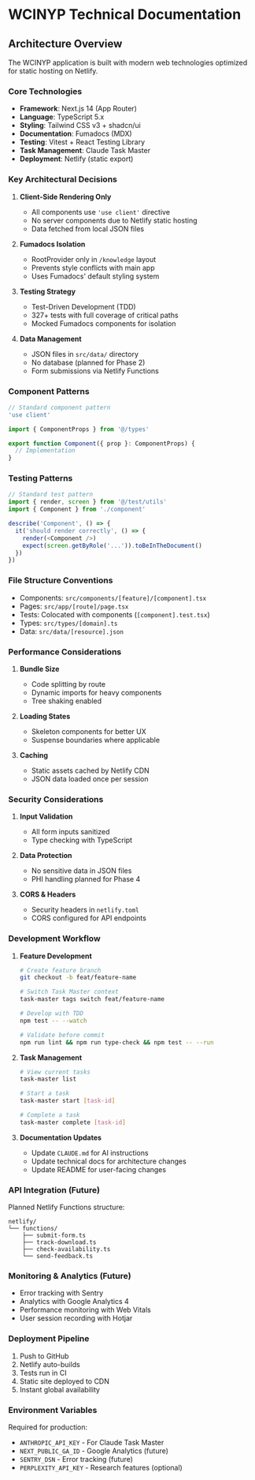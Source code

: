 # WCINYP Technical Documentation

## Architecture Overview

The WCINYP application is built with modern web technologies optimized for static hosting on Netlify.

### Core Technologies

- **Framework**: Next.js 14 (App Router)
- **Language**: TypeScript 5.x
- **Styling**: Tailwind CSS v3 + shadcn/ui
- **Documentation**: Fumadocs (MDX)
- **Testing**: Vitest + React Testing Library
- **Task Management**: Claude Task Master
- **Deployment**: Netlify (static export)

### Key Architectural Decisions

1. **Client-Side Rendering Only**
   - All components use `'use client'` directive
   - No server components due to Netlify static hosting
   - Data fetched from local JSON files

2. **Fumadocs Isolation**
   - RootProvider only in `/knowledge` layout
   - Prevents style conflicts with main app
   - Uses Fumadocs' default styling system

3. **Testing Strategy**
   - Test-Driven Development (TDD)
   - 327+ tests with full coverage of critical paths
   - Mocked Fumadocs components for isolation

4. **Data Management**
   - JSON files in `src/data/` directory
   - No database (planned for Phase 2)
   - Form submissions via Netlify Functions

### Component Patterns

```typescript
// Standard component pattern
'use client'

import { ComponentProps } from '@/types'

export function Component({ prop }: ComponentProps) {
  // Implementation
}
```

### Testing Patterns

```typescript
// Standard test pattern
import { render, screen } from '@/test/utils'
import { Component } from './component'

describe('Component', () => {
  it('should render correctly', () => {
    render(<Component />)
    expect(screen.getByRole('...')).toBeInTheDocument()
  })
})
```

### File Structure Conventions

- Components: `src/components/[feature]/[component].tsx`
- Pages: `src/app/[route]/page.tsx`
- Tests: Colocated with components (`[component].test.tsx`)
- Types: `src/types/[domain].ts`
- Data: `src/data/[resource].json`

### Performance Considerations

1. **Bundle Size**
   - Code splitting by route
   - Dynamic imports for heavy components
   - Tree shaking enabled

2. **Loading States**
   - Skeleton components for better UX
   - Suspense boundaries where applicable

3. **Caching**
   - Static assets cached by Netlify CDN
   - JSON data loaded once per session

### Security Considerations

1. **Input Validation**
   - All form inputs sanitized
   - Type checking with TypeScript

2. **Data Protection**
   - No sensitive data in JSON files
   - PHI handling planned for Phase 4

3. **CORS & Headers**
   - Security headers in `netlify.toml`
   - CORS configured for API endpoints

### Development Workflow

1. **Feature Development**
   ```bash
   # Create feature branch
   git checkout -b feat/feature-name
   
   # Switch Task Master context
   task-master tags switch feat/feature-name
   
   # Develop with TDD
   npm test -- --watch
   
   # Validate before commit
   npm run lint && npm run type-check && npm test -- --run
   ```

2. **Task Management**
   ```bash
   # View current tasks
   task-master list
   
   # Start a task
   task-master start [task-id]
   
   # Complete a task
   task-master complete [task-id]
   ```

3. **Documentation Updates**
   - Update `CLAUDE.md` for AI instructions
   - Update technical docs for architecture changes
   - Update README for user-facing changes

### API Integration (Future)

Planned Netlify Functions structure:
```
netlify/
└── functions/
    ├── submit-form.ts
    ├── track-download.ts
    ├── check-availability.ts
    └── send-feedback.ts
```

### Monitoring & Analytics (Future)

- Error tracking with Sentry
- Analytics with Google Analytics 4
- Performance monitoring with Web Vitals
- User session recording with Hotjar

### Deployment Pipeline

1. Push to GitHub
2. Netlify auto-builds
3. Tests run in CI
4. Static site deployed to CDN
5. Instant global availability

### Environment Variables

Required for production:
- `ANTHROPIC_API_KEY` - For Claude Task Master
- `NEXT_PUBLIC_GA_ID` - Google Analytics (future)
- `SENTRY_DSN` - Error tracking (future)
- `PERPLEXITY_API_KEY` - Research features (optional)